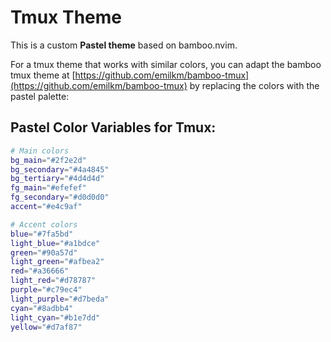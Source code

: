 # Tmux Theme

This is a custom **Pastel theme** based on bamboo.nvim. 

For a tmux theme that works with similar colors, you can adapt the bamboo tmux theme at
[https://github.com/emilkm/bamboo-tmux](https://github.com/emilkm/bamboo-tmux) 
by replacing the colors with the pastel palette:

## Pastel Color Variables for Tmux:
```bash
# Main colors
bg_main="#2f2e2d"
bg_secondary="#4a4845"
bg_tertiary="#4d4d4d"
fg_main="#efefef"
fg_secondary="#d0d0d0"
accent="#e4c9af"

# Accent colors
blue="#7fa5bd"
light_blue="#a1bdce"
green="#90a57d"
light_green="#afbea2"
red="#a36666"
light_red="#d78787"
purple="#c79ec4"
light_purple="#d7beda"
cyan="#8adbb4"
light_cyan="#b1e7dd"
yellow="#d7af87"
```
